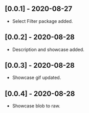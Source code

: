 ## [0.0.1] - 2020-08-27

* Select Filter package added.

## [0.0.2] - 2020-08-28

* Description and showcase added.

## [0.0.3] - 2020-08-28

* Showcase gif updated.

## [0.0.4] - 2020-08-28

* Showcase blob to raw.
